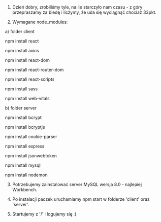 1. Dzień dobry, zrobiliśmy tyle, na ile starczyło nam czasu - z góry przepraszamy za biedę i liczymy, że uda się wyciągnąć chociaż 33pkt.

2. Wymagane node_modules:

a) folder client

npm install react

npm install axios

npm install react-dom

npm install react-router-dom

npm install react-scripts

npm install sass

npm install web-vitals


b) folder server

npm install bcrypt

npm install bcryptjs

npm install cookie-parser

npm install express

npm install jsonwebtoken

npm install mysql

npm install nodemon

3. Potrzebujemy zainstalować server MySQL wersja 8.0 - najlepiej Workbench.

4. Po instalacji paczek uruchamiamy npm start w folderze 'client' oraz 'server'.

5. Startujemy z '/' i logujemy się :)

